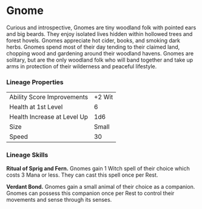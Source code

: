 # Gnome

Curious and introspective, Gnomes are tiny woodland folk with pointed ears and big beards. They enjoy isolated lives hidden within hollowed trees and forest hovels. Gnomes appreciate hot cider, books, and smoking dark herbs. Gnomes spend most of their day tending to their claimed land, chopping wood and gardening around their woodland havens. Gnomes are solitary, but are the only woodland folk who will band together and take up arms in protection of their wilderness and peaceful lifestyle.

### Lineage Properties
|||
|-|--|
|Ability Score Improvements| +2 Wit |
|Health at 1st Level| 6 |
| Health Increase at Level Up | 1d6 |
| Size | Small |
| Speed | 30 |

### Lineage Skills
**Ritual of Sprig and Fern.** Gnomes gain 1 Witch spell of their choice which costs 3 Mana or less. They can cast this spell once per Rest.

**Verdant Bond.** Gnomes gain a small animal of their choice as a companion. Gnomes can possess this companion once per Rest to control their movements and sense through its senses.
